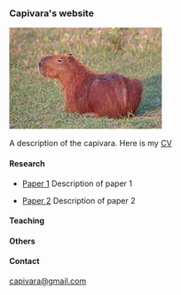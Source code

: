 

### Capivara's website

![The mighty capivara \(or is it a tiger? \)](capivara.jpg)


A description of the capivara. Here is my [CV](empty_pdf.pdf)


#### Research

* [Paper 1](capivara.jpg) 
Description of paper 1

* [Paper 2](empty_pdf.pdf)
Description of paper 2

#### Teaching

#### Others

#### Contact

capivara@gmail.com
